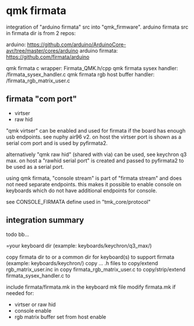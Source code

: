qmk firmata
===========

integration of "arduino firmata" src into "qmk_firmware".
arduino firmata src in firmata dir is from 2 repos:

arduino: https://github.com/arduino/ArduinoCore-avr/tree/master/cores/arduino
arduino firmata: https://github.com/firmata/arduino

qmk firmata c wrapper: Firmata_QMK.h/cpp
qmk firmata sysex handler: <kb>/firmata_sysex_handler.c
qmk firmata rgb host buffer handler: <kb>/firmata_rgb_matrix_user.c

firmata "com port"
------------------

- virtser
- raw hid

"qmk virtser" can be enabled and used for firmata if the board has enough usb endpoints.
see nuphy air96 v2.
on host the virtser port is shown as a serial com port and is used by pyfirmata2.

alternatively "qmk raw hid" (shared with via) can be used, see keychron q3 max.
on host a "rawhid serial port" is created and passed to pyfirmata2 to be used as 
a serial port.

using qmk firmata, "console stream" is part of "firmata stream" and does not need separate endpoints.
this makes it possible to enable console on keyboards which do not have additional endpoints for console.

see CONSOLE_FIRMATA define used in "tmk_core/protocol"

integration summary
-------------------

todo bb...

<kb>=your keyboard dir (example: keyboards/keychron/q3_max/)

copy firmata dir to <kb> or a common dir for keyboard(s) to support firmata (example: keyboards/keychron/)
copy ... .h files to <kb>
copy/extend rgb_matrix_user.inc in <kb>
copy firmata_rgb_matrix_user.c to <kb>
copy/strip/extend firmata_sysex_handler.c to <kb>

include firmata/firmata.mk in the keyboard mk file
modify firmata.mk if needed for:
- virtser or raw hid
- console enable
- rgb matrix buffer set from host enable

